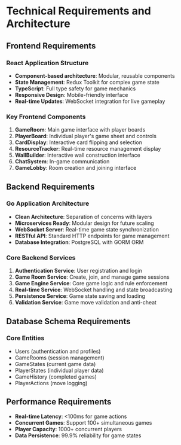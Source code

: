 # Technical Requirements and Architecture

## Frontend Requirements
### React Application Structure
- **Component-based architecture**: Modular, reusable components
- **State Management**: Redux Toolkit for complex game state
- **TypeScript**: Full type safety for game mechanics
- **Responsive Design**: Mobile-friendly interface
- **Real-time Updates**: WebSocket integration for live gameplay

### Key Frontend Components
1. **GameRoom**: Main game interface with player boards
2. **PlayerBoard**: Individual player's game sheet and controls
3. **CardDisplay**: Interactive card flipping and selection
4. **ResourceTracker**: Real-time resource management display
5. **WallBuilder**: Interactive wall construction interface
6. **ChatSystem**: In-game communication
7. **GameLobby**: Room creation and joining interface

## Backend Requirements
### Go Application Architecture
- **Clean Architecture**: Separation of concerns with layers
- **Microservices Ready**: Modular design for future scaling
- **WebSocket Server**: Real-time game state synchronization
- **RESTful API**: Standard HTTP endpoints for game management
- **Database Integration**: PostgreSQL with GORM ORM

### Core Backend Services
1. **Authentication Service**: User registration and login
2. **Game Room Service**: Create, join, and manage game sessions
3. **Game Engine Service**: Core game logic and rule enforcement
4. **Real-time Service**: WebSocket handling and state broadcasting
5. **Persistence Service**: Game state saving and loading
6. **Validation Service**: Game move validation and anti-cheat

## Database Schema Requirements
### Core Entities
- Users (authentication and profiles)
- GameRooms (session management)
- GameStates (current game data)
- PlayerStates (individual player data)
- GameHistory (completed games)
- PlayerActions (move logging)

## Performance Requirements
- **Real-time Latency**: <100ms for game actions
- **Concurrent Games**: Support 100+ simultaneous games
- **Player Capacity**: 1000+ concurrent players
- **Data Persistence**: 99.9% reliability for game states
